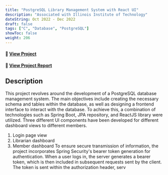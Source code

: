 ```yaml
---
title: "PostgreSQL Library Management System with React UI"
description: "Associated with Illinois Institute of Technology"
dateString: Oct 2022 - Dec 2022
draft: false
tags: ["C", "Database", "PostgreSQL"]
showToc: false
weight: 206
--- 
```


#### 🔗 [View Project](https://github.com/anushasonte/libraryManagementSystem)
#### 🔗 [View Project Report](https://drive.google.com/file/d/1f0jIoGuAENapFjE3-PncNI1GzgQaAXD6/view?usp=sharing)


## Description
This project revolves around the development of a PostgreSQL database management system. The main objectives include creating the necessary schema and tables within the database, as well as designing a frontend interface to interact with the database. To achieve this, a combination of technologies such as Spring Boot, JPA repository, and ReactJS library were utilized. 
Three different UI components have been developed for different dashboard views to different members.
1. Login page view
2. Librarian dashboard
3. Member dashboard
To ensure secure transmission of information, the project incorporates Spring Security's bearer token generation for authentication. When a user logs in, the server generates a bearer token, which is then included in subsequent requests sent by the client. The token is sent within the authorization header, serv
